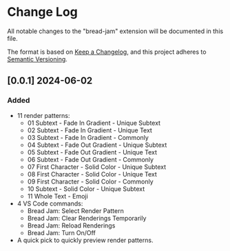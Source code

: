 # Change Log

All notable changes to the "bread-jam" extension will be documented in this file.

The format is based on [Keep a Changelog](https://keepachangelog.com/en/1.1.0/),
and this project adheres to [Semantic Versioning](https://semver.org/spec/v2.0.0.html).

## [0.0.1] 2024-06-02
### Added
- 11 render patterns:
  - 01 Subtext - Fade In Gradient - Unique Subtext
  - 02 Subtext - Fade In Gradient - Unique Text
  - 03 Subtext - Fade In Gradient - Commonly
  - 04 Subtext - Fade Out Gradient - Unique Subtext
  - 05 Subtext - Fade Out Gradient - Unique Text
  - 06 Subtext - Fade Out Gradient - Commonly
  - 07 First Character - Solid Color - Unique Subtext
  - 08 First Character - Solid Color - Unique Text
  - 09 First Character - Solid Color - Commonly
  - 10 Subtext - Solid Color - Unique Subtext
  - 11 Whole Text - Emoji
- 4 VS Code commands:
  - Bread Jam: Select Render Pattern
  - Bread Jam: Clear Renderings Temporarily
  - Bread Jam: Reload Renderings
  - Bread Jam: Turn On/Off
- A quick pick to quickly preview render patterns.